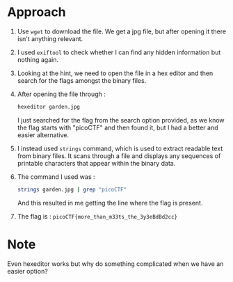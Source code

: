 # Approach

1. Use `wget` to download the file. We get a jpg file, but after opening it there isn't anything relevant.
2. I used `exiftool` to check whether I can find any hidden information but nothing again.
3. Looking at the hint, we need to open the file in a hex editor and then search for the flags amongst the binary files.  
4. After opening the file through :
   
   ```bash
   hexeditor garden.jpg
   ```

   I just searched for the flag from the search option provided, as we know the flag starts with "picoCTF" and then found it, but I had a better and easier alternative.
   

5. I instead used `strings` command, which is used to extract readable text from binary files. It scans through a file and displays any sequences of printable characters that appear within the binary data. 
6. The command I used was :

   ```bash
   strings garden.jpg | grep "picoCTF"
   ```

   And this resulted in me getting the line where the flag is present.

7. The flag is :  `picoCTF{more_than_m33ts_the_3y3eBdBd2cc}`


# Note
Even hexeditor works but why do something complicated when we have an easier option?

